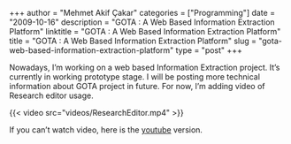+++
author = "Mehmet Akif Çakar"
categories = ["Programming"]
date = "2009-10-16"
description = "GOTA : A Web Based Information Extraction Platform"
linktitle = "GOTA : A Web Based Information Extraction Platform"
title = "GOTA : A Web Based Information Extraction Platform"
slug = "gota-web-based-information-extraction-platform"
type = "post"
+++

Nowadays, I’m working on a web based Information Extraction project. It’s currently in working prototype stage. I will be posting more technical information about GOTA project in future. For now, I’m adding video of Research editor usage.

{{< video src="videos/ResearchEditor.mp4" >}}

If you can’t watch video, here is the [youtube](https://www.youtube.com/watch?v=RNebWz95Cys) version.